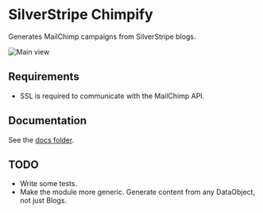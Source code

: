 # SilverStripe Chimpify

Generates MailChimp campaigns from SilverStripe blogs.

![Main view](_images/modeladmin.png)

## Requirements

- SSL is required to communicate with the MailChimp API.

## Documentation

See the [docs folder](docs/en/index.md).

## TODO

- Write some tests.
- Make the module more generic. Generate content from any DataObject, not just Blogs.
